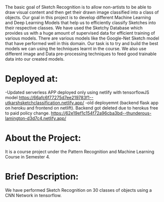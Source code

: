 The basic goal of Sketch Recognition is to allow non-artists to be able to draw visual content and then get their drawn image classified into a class of objects. Our goal in this project is to develop different Machine Learning and Deep Learning Models that help us to efficiently classify Sketches into their respective classes. We have used the Sketchy Database which provides us with a huge amount of supervised data for efficient training of various models. 
There are various models like the Google-Net Sketch model that have performed well in this domain. Our task is to try and build the best models we can using the techniques learnt in the course. We also use different image and Data pre-processing techniques to feed good trainable data into our created models. 


# Deployed at:
-Updated  serverless APP deployed only using netlify with tensorflowJS model
https://66afc6f77275d7ee219783f1--utkarshsketchclassification.netlify.app/
-old deployemnt (backend flask app on heroku and frontend on netlift). Backend got deleted due to herokus free to paid policy change.
https://62e19ef1c154f72a96cba3bd--thunderous-lamington-d3d7c4.netlify.app/

# About the Project:
It is a course project under the Pattern Recognition and Machine Learning Course in Semester 4.

# Brief Description:
We have performed Sketch Recognition on 30 classes of objects using a CNN Network in tensorflow.

